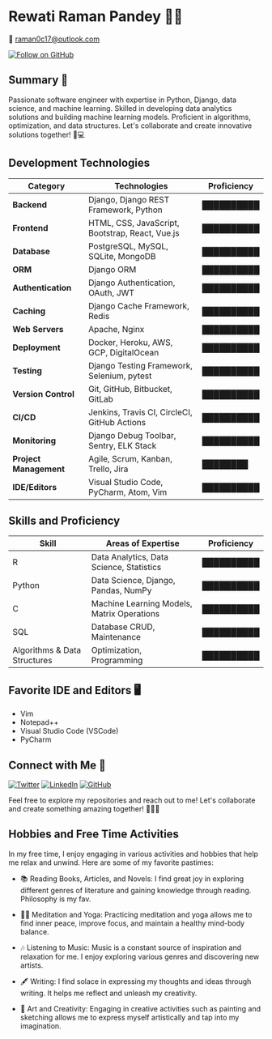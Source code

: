 # Rewati Raman Pandey 👨‍💻

📧 raman0c17@outlook.com

[![Follow on GitHub](https://img.shields.io/github/followers/raman0c17?label=Follow%20on%20GitHub&style=social)](https://github.com/raman0c17)

## Summary 🚀
Passionate software engineer with expertise in Python, Django, data science, and machine learning. Skilled in developing data analytics solutions and building machine learning models. Proficient in algorithms, optimization, and data structures. Let's collaborate and create innovative solutions together! 🌟💻

## Development Technologies

| Category               | Technologies                                             | Proficiency   |
| ---------------------- | -------------------------------------------------------- | ------------- |
| **Backend**            | Django, Django REST Framework, Python                    | ██████████  |
| **Frontend**           | HTML, CSS, JavaScript, Bootstrap, React, Vue.js          | ██████████  |
| **Database**           | PostgreSQL, MySQL, SQLite, MongoDB                       | ██████████  |
| **ORM**                | Django ORM                                               | ██████████  |
| **Authentication**     | Django Authentication, OAuth, JWT                        | ██████████  |
| **Caching**            | Django Cache Framework, Redis                            | ██████████  |
| **Web Servers**        | Apache, Nginx                                            | ██████████  |
| **Deployment**         | Docker, Heroku, AWS, GCP, DigitalOcean                   | ██████████  |
| **Testing**            | Django Testing Framework, Selenium, pytest               | ██████████  |
| **Version Control**    | Git, GitHub, Bitbucket, GitLab                           | ██████████  |
| **CI/CD**              | Jenkins, Travis CI, CircleCI, GitHub Actions             | ██████████  |
| **Monitoring**         | Django Debug Toolbar, Sentry, ELK Stack                  | ██████████  |
| **Project Management** | Agile, Scrum, Kanban, Trello, Jira                       | ████████    |
| **IDE/Editors**        | Visual Studio Code, PyCharm, Atom, Vim                   | ██████████  |


## Skills and Proficiency

| Skill                    | Areas of Expertise                              | Proficiency |
| ------------------------ | ----------------------------------------------- | ----------- |
| R                        | Data Analytics, Data Science, Statistics        | ██████████  |
| Python                   | Data Science, Django, Pandas, NumPy             | ██████████  |
| C                        | Machine Learning Models, Matrix Operations      | ██████████  |
| SQL                      | Database CRUD, Maintenance                      | ██████████  |
| Algorithms & Data Structures | Optimization, Programming                   | ██████████  |



## Favorite IDE and Editors 🖥️
- Vim
- Notepad++
- Visual Studio Code (VSCode)
- PyCharm

## Connect with Me 🤝
[![Twitter](https://img.shields.io/badge/Twitter-rmn030-1DA1F2?style=flat&logo=twitter)](https://twitter.com/rmn030)
[![LinkedIn](https://img.shields.io/badge/LinkedIn-rmn030-0077B5?style=flat&logo=linkedin)](https://www.linkedin.com/in/rmn030)
[![GitHub](https://img.shields.io/badge/GitHub-raman0c17-181717?style=flat&logo=github)](https://github.com/raman0c17)

Feel free to explore my repositories and reach out to me! Let's collaborate and create something amazing together! 🚀👨‍💻


## Hobbies and Free Time Activities

In my free time, I enjoy engaging in various activities and hobbies that help me relax and unwind. Here are some of my favorite pastimes:

- 📚 Reading Books, Articles, and Novels: I find great joy in exploring different genres of literature and gaining knowledge through reading. Philosophy is my fav.

- 🧘‍♀️ Meditation and Yoga: Practicing meditation and yoga allows me to find inner peace, improve focus, and maintain a healthy mind-body balance.

- 🎶 Listening to Music: Music is a constant source of inspiration and relaxation for me. I enjoy exploring various genres and discovering new artists.

- 🖋️ Writing: I find solace in expressing my thoughts and ideas through writing. It helps me reflect and unleash my creativity.

- 🎨 Art and Creativity: Engaging in creative activities such as painting and sketching allows me to express myself artistically and tap into my imagination.


